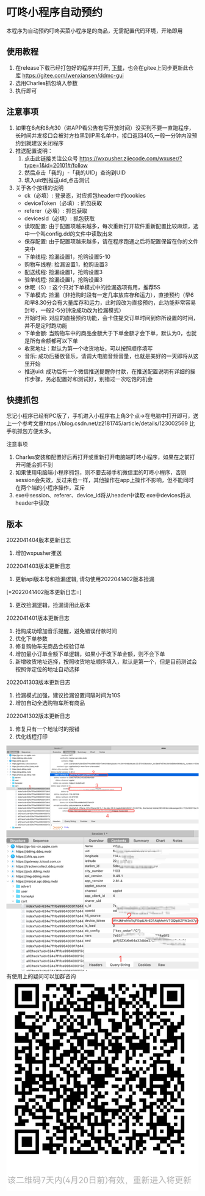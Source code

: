# 叮咚小程序自动预约
本程序为自动预约叮咚买菜小程序是的商品，无需配置代码环境，开箱即用

## 使用教程
1. 在release下载已经打包好的程序并打开, [下载](https://gitee.com/wenxiansen/ddmc-gui/tags)，也会在gitee上同步更新此仓库 https://gitee.com/wenxiansen/ddmc-gui
2. 选用Charles抓包填入参数
3. 执行即可


## 注意事项

1. 如果在6点和8点30（进APP看公告有写开放时间）没买到不要一直跑程序，长时间并发接口会被对方拉黑到IP黑名单中，接口返回405,一般一分钟内没预约到就建议关闭程序
2. 推送配置说明：
    1. 点击此链接关注公众号 https://wxpusher.zjiecode.com/wxuser/?type=1&id=20101#/follow
    2. 然后点击「我的」-「我的UID」查询到UID
    3. 填入uid到推送uid,点击测试
3. 关于各个按钮的说明
    - ck（必填）: 登录态，对应抓包header中的cookies
    - deviceToken（必填）: 抓包获取
    - referer（必填）: 抓包获取
    - devicesId（必填）: 抓包获取
    - 读取配置: 由于配置项越来越多，每次重新打开软件重新配置比较麻烦，选中一个叫config.dd的文件中读取出来
    - 保存配置: 由于配置项越来越多，请在程序跑通之后将配置保留在你的文件夹中
    - 下单线程: 捡漏设置1，抢购设置5-10
    - 购物车线程: 捡漏设置1，抢购设置3
    - 配送线程: 捡漏设置1，抢购设置3
    - 验单线程: 捡漏设置1，抢购设置3
    - 休眠（S）: 这个只对下单模式中的捡漏选项有用，推荐5S
    - 下单模式: 捡漏（非抢购时段有一定几率放库存和运力），直接预约（早6和早8.30分会有大量库存和运力，此时段改为直接预约，此功能非常容易封号，一般2-5分钟没成功改为捡漏模式）
    - 开始时间: 对应的直接预约功能，会卡住提交订单时间到你所设置的时间，并不是定时跑功能
    - 下单金额: 当购物车中的商品金额大于下单金额才会下单，默认为0，也就是所有金额都可以下单
    - 收货地址：默认为第一个收货地址，可以按照顺序填写
    - 音乐: 成功后播放音乐，请调大电脑音频音量，也就是美好的一天即将从这里开始
    - 推送uid: 成功后有一个微信推送提醒你付款，在推送配置说明有详细的操作步骤，务必配置好和测试好，别错过一次吃饱的机会
    

## 快捷抓包

忘记小程序已经有PC版了，手机进入小程序右上角3个点->在电脑中打开即可，送上一个参考文章https://blog.csdn.net/z2181745/article/details/123002569 比手机抓包方便太多。

注意事项
1. Charles安装和配置好后再打开或重新打开电脑端叮咚小程序，如果在之前打开可能会抓不到
2. 如果使用电脑端小程序抓包，则不要去碰手机微信里的叮咚小程序，否则session会失效，反过来也一样，其他操作在app上操作不影响，但不能同时在两个端的小程序操作，互斥
3. exe中session、referer、device_id将从header中读取
exe中devices将从header中读取

## 版本
2022041404版本更新日志 
1. 增加wxpusher推送

2022041403版本更新日志 
1. 更新api版本号和捡漏逻辑, 请勿使用2022041402版本捡漏

[=2022041402版本更新日志=] 
1. 更改捡漏逻辑，捡漏请用此版本

2022041401版本更新日志 
1. 抢购成功增加音乐提醒，避免错误付款时间
2. 优化下单参数
3. 修复购物车无商品会校验订单
4. 增加最小订单金额下单逻辑，如果小于改下单金额，则不会下单
5. 新增收货地址选择，按照收货地址顺序填入，默认是第一个，但是目前测试会按照你定位的地址自动选择

2022041303版本更新日志
1. 捡漏模式加强，建议捡漏设置间隔时间为10S
2. 增加自动全选购物车所有商品

2022041302版本更新日志
1. 修复只有一个地址时的报错
2. 优化线程打印

![图片](./header.png) 
![图片](./params.png) 
有使用上的疑问可以加群咨询
![图片](./wx-group.jpg) 